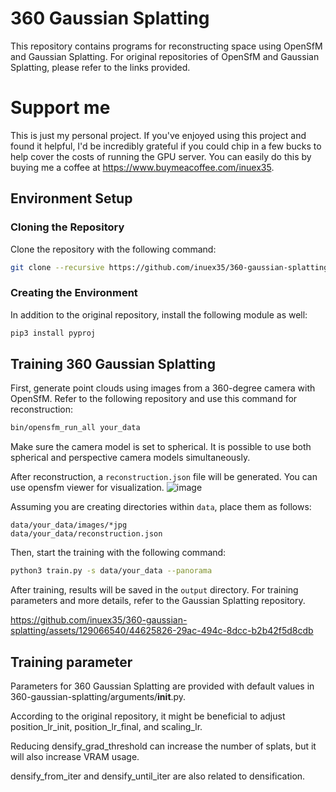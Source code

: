 
# 360 Gaussian Splatting

This repository contains programs for reconstructing space using OpenSfM and Gaussian Splatting. For original repositories of OpenSfM and Gaussian Splatting, please refer to the links provided.

# Support me
This is just my personal project.
If you've enjoyed using this project and found it helpful, 
I'd be incredibly grateful if you could chip in a few bucks to help cover the costs of running the GPU server. 
You can easily do this by buying me a coffee at 
https://www.buymeacoffee.com/inuex35. 

## Environment Setup

### Cloning the Repository

Clone the repository with the following command:

```bash
git clone --recursive https://github.com/inuex35/360-gaussian-splatting
```

### Creating the Environment

In addition to the original repository, install the following module as well:

```bash
pip3 install pyproj
```

## Training 360 Gaussian Splatting

First, generate point clouds using images from a 360-degree camera with OpenSfM. Refer to the following repository and use this command for reconstruction:

```bash
bin/opensfm_run_all your_data
```

Make sure the camera model is set to spherical. It is possible to use both spherical and perspective camera models simultaneously.

After reconstruction, a `reconstruction.json` file will be generated. You can use opensfm viewer for visualization.
![image](https://github.com/inuex35/360-gaussian-splatting/assets/129066540/9dbf65e0-3d86-4569-aa82-916cc2ea66d0)


Assuming you are creating directories within `data`, place them as follows:
```
data/your_data/images/*jpg
data/your_data/reconstruction.json
```

Then, start the training with the following command:

```bash
python3 train.py -s data/your_data --panorama
```

After training, results will be saved in the `output` directory. For training parameters and more details, refer to the Gaussian Splatting repository.

https://github.com/inuex35/360-gaussian-splatting/assets/129066540/44625826-29ac-494c-8dcc-b2b42f5d8cdb




## Training parameter


Parameters for 360 Gaussian Splatting are provided with default values in 360-gaussian-splatting/arguments/__init__.py.

According to the original repository, it might be beneficial to adjust position_lr_init, position_lr_final, and scaling_lr.

Reducing densify_grad_threshold can increase the number of splats, but it will also increase VRAM usage.

densify_from_iter and densify_until_iter are also related to densification.



